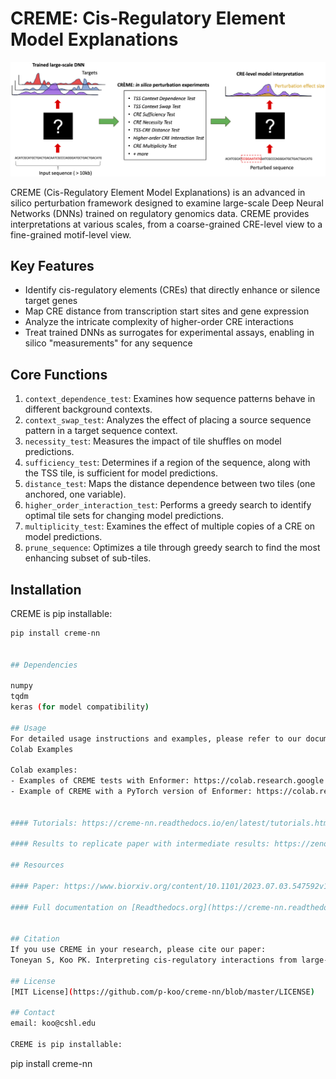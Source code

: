 # CREME: Cis-Regulatory Element Model Explanations

<img src="img/creme_overview.png" alt="CREME Overview" width="900"/>

CREME (Cis-Regulatory Element Model Explanations) is an advanced in silico perturbation framework designed to examine large-scale Deep Neural Networks (DNNs) trained on regulatory genomics data. CREME provides interpretations at various scales, from a coarse-grained CRE-level view to a fine-grained motif-level view.

## Key Features

- Identify cis-regulatory elements (CREs) that directly enhance or silence target genes
- Map CRE distance from transcription start sites and gene expression
- Analyze the intricate complexity of higher-order CRE interactions
- Treat trained DNNs as surrogates for experimental assays, enabling in silico "measurements" for any sequence

## Core Functions

1. `context_dependence_test`: Examines how sequence patterns behave in different background contexts.
2. `context_swap_test`: Analyzes the effect of placing a source sequence pattern in a target sequence context.
3. `necessity_test`: Measures the impact of tile shuffles on model predictions.
4. `sufficiency_test`: Determines if a region of the sequence, along with the TSS tile, is sufficient for model predictions.
5. `distance_test`: Maps the distance dependence between two tiles (one anchored, one variable).
6. `higher_order_interaction_test`: Performs a greedy search to identify optimal tile sets for changing model predictions.
7. `multiplicity_test`: Examines the effect of multiple copies of a CRE on model predictions.
8. `prune_sequence`: Optimizes a tile through greedy search to find the most enhancing subset of sub-tiles.

## Installation

CREME is pip installable:

```bash
pip install creme-nn


## Dependencies

numpy
tqdm
keras (for model compatibility)

## Usage
For detailed usage instructions and examples, please refer to our documentation and tutorials.
Colab Examples

Colab examples:
- Examples of CREME tests with Enformer: https://colab.research.google.com/drive/1j3vXKf4QNgCWoIp655ugxEGyBN0cp4K5?usp=sharing
- Example of CREME with a PyTorch version of Enformer: https://colab.research.google.com/drive/1c0ac3ei4Ntx0AgTaRkr80O8wZNb-j6wu?usp=sharing


#### Tutorials: https://creme-nn.readthedocs.io/en/latest/tutorials.html

#### Results to replicate paper with intermediate results: https://zenodo.org/records/12584210 

## Resources

#### Paper: https://www.biorxiv.org/content/10.1101/2023.07.03.547592v1

#### Full documentation on [Readthedocs.org](https://creme-nn.readthedocs.io/en/latest/index.html)!


## Citation
If you use CREME in your research, please cite our paper:
Toneyan S, Koo PK. Interpreting cis-regulatory interactions from large-scale deep neural networks for genomics. bioRxiv. 2023 Jul 3.

## License
[MIT License](https://github.com/p-koo/creme-nn/blob/master/LICENSE)

## Contact
email: koo@cshl.edu 
 
CREME is pip installable:
```
pip install creme-nn
```

